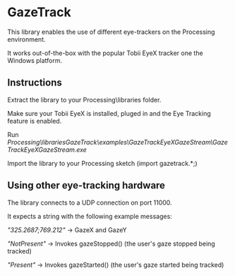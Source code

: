 GazeTrack
=========

This library enables the use of different eye-trackers on the Processing environment. 

It works out-of-the-box with the popular Tobii EyeX tracker one the Windows platform.


Instructions
------------

Extract the library to your Processing\libraries folder.

Make sure your Tobii EyeX is installed, pluged in and the Eye Tracking feature is enabled.

Run *Processing\librariesGazeTrack\examples\GazeTrackEyeXGazeStream\GazeTrackEyeXGazeStream.exe*

Import the library to your Processing sketch (import gazetrack.*;)


Using other eye-tracking hardware
---------------------------------

The library connects to a UDP connection on port 11000.

It expects a string with the following example messages:

*"325.2687;769.212"* -> GazeX and GazeY
  
*"NotPresent"* -> Invokes gazeStopped() (the user's gaze stopped being tracked)    
  
*"Present"* -> Invokes gazeStarted() (the user's gaze started being tracked)          
